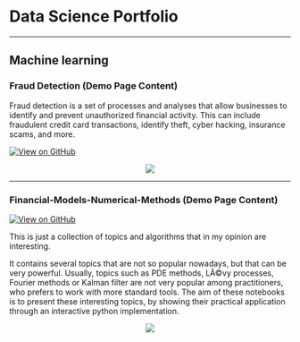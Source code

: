 # Data Science Portfolio
---
## Machine learning

### Fraud Detection (Demo Page Content)

Fraud detection is a set of processes and analyses that allow businesses to identify and prevent unauthorized financial activity. This can include fraudulent credit card transactions, identify theft, cyber hacking, insurance scams, and more.

[![View on GitHub](https://img.shields.io/badge/GitHub-View_on_GitHub-blue?logo=GitHub)](https://github.com/shashikantsingh16/repo_testing)

<center><img src="images/fraud_detection.jpg"/></center>

---
### Financial-Models-Numerical-Methods (Demo Page Content)

[![View on GitHub](https://img.shields.io/badge/GitHub-View_on_GitHub-blue?logo=GitHub)](https://github.com/shashikantsingh16/repo_testing)

This is just a collection of topics and algorithms that in my opinion are interesting.

It contains several topics that are not so popular nowadays, but that can be very powerful. Usually, topics such as PDE methods, LÃ©vy processes, Fourier methods or Kalman filter are not very popular among practitioners, who prefers to work with more standard tools.
The aim of these notebooks is to present these interesting topics, by showing their practical application through an interactive python implementation.

<center><img src="images/financial_modeling.jpg"/></center>
